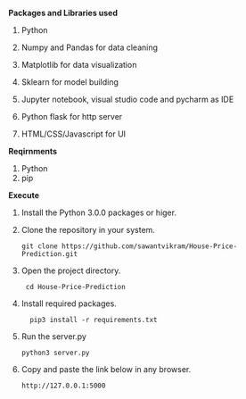 **Packages and Libraries used**
1. Python

2. Numpy and Pandas for data cleaning

3. Matplotlib for data visualization

4. Sklearn for model building

5. Jupyter notebook, visual studio code and pycharm as IDE

6. Python flask for http server

7. HTML/CSS/Javascript for UI

**Reqirnments**
  1. Python
  2. pip

**Execute**

1. Install the Python 3.0.0 packages or higer.
2. Clone the repository in your system.

       git clone https://github.com/sawantvikram/House-Price-Prediction.git

3. Open the project directory.
 
        cd House-Price-Prediction

4. Install required packages.
      
         pip3 install -r requirements.txt

5. Run the server.py

       python3 server.py
            

6. Copy and paste the link below in any browser.

       http://127.0.0.1:5000
